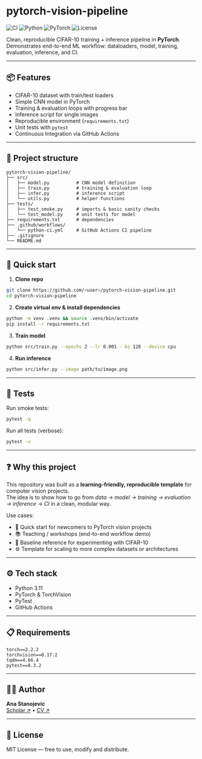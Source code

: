 # pytorch-vision-pipeline  

![CI](https://github.com/<user>/pytorch-vision-pipeline/actions/workflows/python-ci.yml/badge.svg)
![Python](https://img.shields.io/badge/python-3.11-blue.svg)
![PyTorch](https://img.shields.io/badge/PyTorch-2.x-red)
![License](https://img.shields.io/badge/license-MIT-green.svg)

Clean, reproducible CIFAR-10 training + inference pipeline in **PyTorch**.  
Demonstrates end-to-end ML workflow: dataloaders, model, training, evaluation, inference, and CI.  

---

## 📦 Features  
- CIFAR-10 dataset with train/test loaders  
- Simple CNN model in PyTorch  
- Training & evaluation loops with progress bar  
- Inference script for single images  
- Reproducible environment (`requirements.txt`)  
- Unit tests with `pytest`  
- Continuous Integration via GitHub Actions  

---

## 📂 Project structure  
```
pytorch-vision-pipeline/
├── src/
│   ├── model.py          # CNN model definition
│   ├── train.py          # training & evaluation loop
│   ├── infer.py          # inference script
│   └── utils.py          # helper functions
├── tests/
│   ├── test_smoke.py     # imports & basic sanity checks
│   └── test_model.py     # unit tests for model
├── requirements.txt      # dependencies
├── .github/workflows/
│   └── python-ci.yml     # GitHub Actions CI pipeline
├── .gitignore
└── README.md
```

---

## 🚀 Quick start  

1. **Clone repo**  
```bash
git clone https://github.com/<user>/pytorch-vision-pipeline.git  
cd pytorch-vision-pipeline  
```

2. **Create virtual env & install dependencies**  
```bash
python -m venv .venv && source .venv/bin/activate  
pip install -r requirements.txt  
```

3. **Train model**  
```bash
python src/train.py --epochs 2 --lr 0.001 --bs 128 --device cpu  
```

4. **Run inference**  
```bash
python src/infer.py --image path/to/image.png  
```

---

## 🧪 Tests  

Run smoke tests:  
```bash
pytest -q
```  

Run all tests (verbose):  
```bash
pytest -v
```

---

## ❓ Why this project  
This repository was built as a **learning-friendly, reproducible template** for computer vision projects.  
The idea is to show how to go from *data → model → training → evaluation → inference → CI* in a clean, modular way.  

Use cases:  
- 🚀 Quick start for newcomers to PyTorch vision projects  
- 📚 Teaching / workshops (end-to-end workflow demo)  
- 🧪 Baseline reference for experimenting with CIFAR-10  
- ⚙️ Template for scaling to more complex datasets or architectures  


---


## ⚙️ Tech stack  
- Python 3.11  
- PyTorch & TorchVision  
- PyTest  
- GitHub Actions  

---

## 📋 Requirements  

```
torch==2.2.2
torchvision==0.17.2
tqdm==4.66.4
pytest==8.3.2
```

---

## 👩‍💻 Author

**Ana Stanojevic**  
[Scholar ↗](https://bit.ly/ana-stanojevic) • [CV ↗](https://bit.ly/ana-stanojevic-cv) 

---

## 📜 License  
MIT License — free to use, modify and distribute.  
